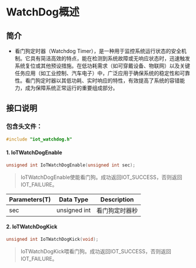 # WatchDog概述

## 简介

- 看门狗定时器（Watchdog Timer），是一种用于监控系统运行状态的安全机制。它具有简洁高效的特点，能在检测到系统故障或无响应状态时，迅速触发系统复位或其他预设措施。在低功耗需求（如可穿戴设备、物联网）以及关键任务应用（如工业控制、汽车电子）中，广泛应用于确保系统的稳定性和可靠性。看门狗定时器以其低功耗、实时响应的特性，有效提高了系统的容错能力，成为保障系统正常运行的重要组成部分。

## 接口说明

### 包含头文件：

```c
#include "iot_watchdog.h"
```

#### 1. IoTWatchDogEnable

```c
unsigned int IoTWatchDogEnable(unsigned int sec);
```

> IoTWatchDogEnable使能看门狗。成功返回IOT_SUCCESS，否则返回IOT_FAILURE。

| Parameters(T) | Data Type       | Description    |
| ------------- | --------------- | -------------- |
| sec           | unsigned int    | 看门狗定时器秒 |

#### 2. IoTWatchDogKick

```c
unsigned int IoTWatchDogKick(void);
```

> IoTWatchDogKick喂看门狗。成功返回IOT_SUCCESS，否则返回IOT_FAILURE。

